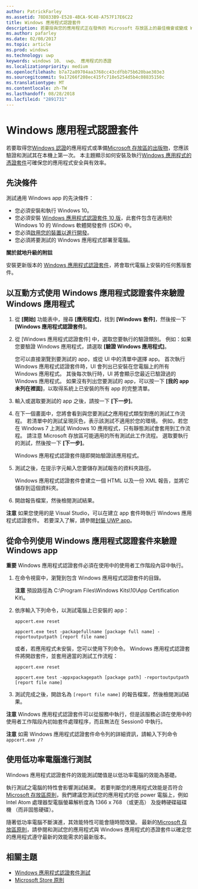 ```yaml
---
author: PatrickFarley
ms.assetid: 78D833B9-E528-4BCA-9C48-A757F17E6C22
title: Windows 應用程式認證套件
description: 若要授與您的應用程式正在發佈的 Microsoft 存放區上的最佳機會或變成 Windows 認證、 驗證和測試本機之前送出憑證。 本主題示範如何安裝和執行 Windows 應用程式認證套件。
ms.author: pafarley
ms.date: 02/08/2017
ms.topic: article
ms.prod: windows
ms.technology: uwp
keywords: windows 10、 uwp、 應用程式的憑證
ms.localizationpriority: medium
ms.openlocfilehash: b7a72a89704aa3768cc43cdfbb75b620bae303e3
ms.sourcegitcommit: 9a17266f208ec415fc718e5254d5b4c08835150c
ms.translationtype: MT
ms.contentlocale: zh-TW
ms.lasthandoff: 08/28/2018
ms.locfileid: "2891731"
---
```

# <a name="windows-app-certification-kit"></a>Windows 應用程式認證套件



若要取得您[Windows 認證](https://msdn.microsoft.com/windows/desktop/jj134964.aspx)的應用程式或準備[Microsoft 存放區的出版物](https://msdn.microsoft.com/library/windows/apps/Hh694062)，您應該驗證和測試其在本機上第一次。 本主題顯示如何安裝及執行[Windows 應用程式的憑證套件](http://go.microsoft.com/fwlink/p/?LinkID=309666)可確保您的應用程式安全與有效率。

## <a name="prerequisites"></a>先決條件

測試通用 Windows app 的先決條件：

-   您必須安裝和執行 Windows 10。
-   您必須安裝 [Windows 應用程式認證套件 10 版]( http://go.microsoft.com/fwlink/p/?LinkID=309666)，此套件包含在適用於 Windows 10 的 Windows 軟體開發套件 (SDK) 中。
-   您必須[啟用您的裝置以進行開發](https://docs.microsoft.com/windows/uwp/get-started/enable-your-device-for-development)。
-   您必須將要測試的 Windows 應用程式部署至電腦。

**關於就地升級的附註**

安裝更新版本的 [Windows 應用程式認證套件]( http://go.microsoft.com/fwlink/p/?LinkID=309666)，將會取代電腦上安裝的任何舊版套件。

## <a name="validate-your-windows-app-using-the-windows-app-certification-kit-interactively"></a>以互動方式使用 Windows 應用程式認證套件來驗證 Windows 應用程式

1.  從 **\[開始\]** 功能表中，搜尋 **\[應用程式\]**，找到 **\[Windows 套件\]**，然後按一下 **\[Windows 應用程式認證套件\]**。

2.  從 [Windows 應用程式認證套件] 中，選取您要執行的驗證類別。 例如：如果您要驗證 Windows 應用程式，請選取 **\[驗證 Windows 應用程式\]**。

    您可以直接瀏覽到要測試的 app，或從 UI 中的清單中選擇 app。 首次執行 Windows 應用程式認證套件時，UI 會列出已安裝在您電腦上的所有 Windows 應用程式。 其後每次執行時，UI 將會顯示您最近已驗證過的 Windows 應用程式。 如果沒有列出您要測試的 app，可以按一下 **\[我的 app 未列在裡面\]**，以取得系統上已安裝的所有 app 的完整清單。

3.  輸入或選取要測試的 app 之後，請按一下 **\[下一步\]**。

4.  在下一個畫面中，您將會看到與您要測試之應用程式類型對應的測試工作流程。 若清單中的測試呈現灰色，表示該測試不適用於您的環境。 例如，若您在 Windows 7 上測試 Windows 10 應用程式，只有靜態測試會套用到工作流程。 請注意 Microsoft 存放區可能適用的所有測試此工作流程。 選取要執行的測試，然後按一下 **\[下一步\]**。

    Windows 應用程式認證套件隨即開始驗證該應用程式。

5.  測試之後，在提示字元輸入您要儲存測試報告的資料夾路徑。

    Windows 應用程式認證套件會建立一個 HTML 以及一份 XML 報告，並將它儲存到這個資料夾。

6.  開啟報告檔案，然後檢閱測試結果。

**注意** 如果您使用的是 Visual Studio，可以在建立 app 套件時執行 Windows 應用程式認證套件。 若要深入了解，請參閱[封裝 UWP app](https://msdn.microsoft.com/library/windows/apps/Mt627715)。

 

## <a name="validate-your-windows-app-using-the-windows-app-certification-kit-from-a-command-line"></a>從命令列使用 Windows 應用程式認證套件來驗證 Windows app

**重要** Windows 應用程式認證套件必須在使用中的使用者工作階段內容中執行。

1.  在命令視窗中，瀏覽到包含 Windows 應用程式認證套件的目錄。

    **注意** 預設路徑為 C:\\Program Files\\Windows Kits\\10\\App Certification Kit\\。

2.  依序輸入下列命令，以測試電腦上已安裝的 app：

    `appcert.exe reset`

    `appcert.exe test -packagefullname [package full name] -reportoutputpath [report file name]`

    或者，若應用程式未安裝，您可以使用下列命令。 Windows 應用程式認證套件將開啟套件，並套用適當的測試工作流程：

    `appcert.exe reset`

    `appcert.exe test -appxpackagepath [package path] -reportoutputpath [report file name]`

3.  測試完成之後，開啟名為 `[report file name]` 的報告檔案，然後檢閱測試結果。

**注意** Windows 應用程式認證套件可以從服務中執行，但是該服務必須在使用中的使用者工作階段內初始套件處理程序，而且無法在 Session0 中執行。

**注意** 如需 Windows 應用程式認證套件命令列的詳細資訊，請輸入下列命令 `appcert.exe /?`

## <a name="testing-with-a-low-power-computer"></a>使用低功率電腦進行測試

Windows 應用程式認證套件的效能測試閾值是以低功率電腦的效能為基礎。

執行測試之電腦的特性會影響測試結果。 若要判斷您的應用程式效能是否符合[Microsoft 存放區原則](https://msdn.microsoft.com/library/windows/apps/Dn764944)，我們建議您測試您的應用程式的低 power 電腦上，例如 Intel Atom 處理器型電腦螢幕解析度為 1366 x 768 （或更高） 及旋轉硬碟磁碟機 （而非固態硬碟）。

隨著低功率電腦不斷演進，其效能特性可能會隨時間改變。 最新的[Microsoft 存放區原則](https://msdn.microsoft.com/library/windows/apps/Dn764944)，請參閱和測試您的應用程式與 Windows 應用程式的憑證套件以確定您的應用程式遵守最新的效能需求的最新版本。

## <a name="related-topics"></a>相關主題

* [Windows 應用程式認證套件測試](windows-app-certification-kit-tests.md)
* [Microsoft Store 原則](https://msdn.microsoft.com/library/windows/apps/Dn764944)
 

 




